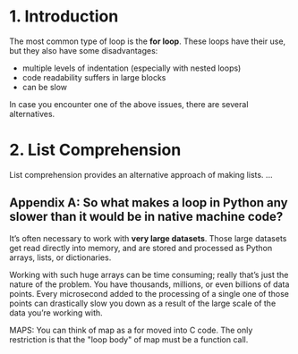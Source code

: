 # 1. Introduction
The most common type of loop is the **for loop**. These loops have their use, but they also have some disadvantages:

- multiple levels of indentation (especially with nested loops)
- code readability suffers in large blocks
- can be slow

In case you encounter one of the above issues, there are several alternatives.

# 2. List Comprehension
List comprehension provides an alternative approach of making lists. ...

## Appendix A: So what makes a loop in Python any slower than it would be in native machine code?
It’s often necessary to work with **very large datasets**. Those large datasets get read directly into memory, and are stored and processed as Python arrays, lists, or dictionaries.

Working with such huge arrays can be time consuming; really that’s just the nature of the problem. You have thousands, millions, or even billions of data points. Every microsecond added to the processing of a single one of those points can drastically slow you down as a result of the large scale of the data you’re working with.



MAPS:
You can think of map as a for moved into C code. The only restriction is that the "loop body" of map must be a function call. 
